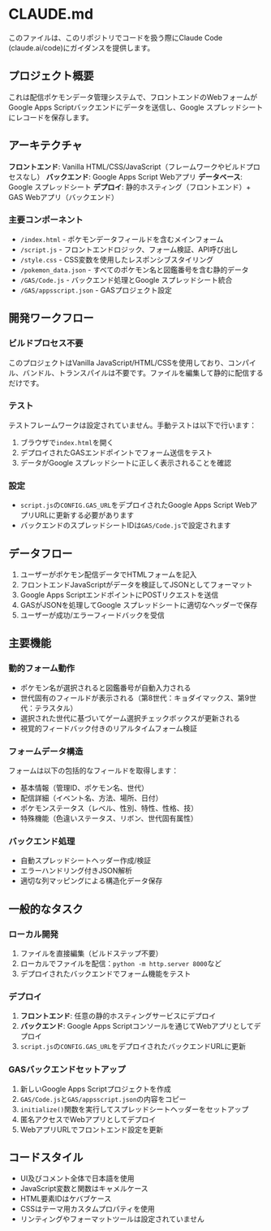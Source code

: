 # CLAUDE.md

このファイルは、このリポジトリでコードを扱う際にClaude Code (claude.ai/code)にガイダンスを提供します。

## プロジェクト概要

これは配信ポケモンデータ管理システムで、フロントエンドのWebフォームがGoogle Apps Scriptバックエンドにデータを送信し、Google スプレッドシートにレコードを保存します。

## アーキテクチャ

**フロントエンド**: Vanilla HTML/CSS/JavaScript（フレームワークやビルドプロセスなし）
**バックエンド**: Google Apps Script Webアプリ
**データベース**: Google スプレッドシート
**デプロイ**: 静的ホスティング（フロントエンド）+ GAS Webアプリ（バックエンド）

### 主要コンポーネント

- `/index.html` - ポケモンデータフィールドを含むメインフォーム
- `/script.js` - フロントエンドロジック、フォーム検証、API呼び出し
- `/style.css` - CSS変数を使用したレスポンシブスタイリング
- `/pokemon_data.json` - すべてのポケモン名と図鑑番号を含む静的データ
- `/GAS/Code.js` - バックエンド処理とGoogle スプレッドシート統合
- `/GAS/appsscript.json` - GASプロジェクト設定

## 開発ワークフロー

### ビルドプロセス不要
このプロジェクトはVanilla JavaScript/HTML/CSSを使用しており、コンパイル、バンドル、トランスパイルは不要です。ファイルを編集して静的に配信するだけです。

### テスト
テストフレームワークは設定されていません。手動テストは以下で行います：
1. ブラウザで`index.html`を開く
2. デプロイされたGASエンドポイントでフォーム送信をテスト
3. データがGoogle スプレッドシートに正しく表示されることを確認

### 設定
- `script.js`の`CONFIG.GAS_URL`をデプロイされたGoogle Apps Script WebアプリURLに更新する必要があります
- バックエンドのスプレッドシートIDは`GAS/Code.js`で設定されます

## データフロー

1. ユーザーがポケモン配信データでHTMLフォームを記入
2. フロントエンドJavaScriptがデータを検証してJSONとしてフォーマット
3. Google Apps ScriptエンドポイントにPOSTリクエストを送信
4. GASがJSONを処理してGoogle スプレッドシートに適切なヘッダーで保存
5. ユーザーが成功/エラーフィードバックを受信

## 主要機能

### 動的フォーム動作
- ポケモン名が選択されると図鑑番号が自動入力される
- 世代固有のフィールドが表示される（第8世代：キョダイマックス、第9世代：テラスタル）
- 選択された世代に基づいてゲーム選択チェックボックスが更新される
- 視覚的フィードバック付きのリアルタイムフォーム検証

### フォームデータ構造
フォームは以下の包括的なフィールドを取得します：
- 基本情報（管理ID、ポケモン名、世代）
- 配信詳細（イベント名、方法、場所、日付）
- ポケモンステータス（レベル、性別、特性、性格、技）
- 特殊機能（色違いステータス、リボン、世代固有属性）

### バックエンド処理
- 自動スプレッドシートヘッダー作成/検証
- エラーハンドリング付きJSON解析
- 適切な列マッピングによる構造化データ保存

## 一般的なタスク

### ローカル開発
1. ファイルを直接編集（ビルドステップ不要）
2. ローカルでファイルを配信：`python -m http.server 8000`など
3. デプロイされたバックエンドでフォーム機能をテスト

### デプロイ
1. **フロントエンド**: 任意の静的ホスティングサービスにデプロイ
2. **バックエンド**: Google Apps Scriptコンソールを通じてWebアプリとしてデプロイ
3. `script.js`の`CONFIG.GAS_URL`をデプロイされたバックエンドURLに更新

### GASバックエンドセットアップ
1. 新しいGoogle Apps Scriptプロジェクトを作成
2. `GAS/Code.js`と`GAS/appsscript.json`の内容をコピー
3. `initialize()`関数を実行してスプレッドシートヘッダーをセットアップ
4. 匿名アクセスでWebアプリとしてデプロイ
5. WebアプリURLでフロントエンド設定を更新

## コードスタイル

- UI及びコメント全体で日本語を使用
- JavaScript変数と関数はキャメルケース
- HTML要素IDはケバブケース
- CSSはテーマ用カスタムプロパティを使用
- リンティングやフォーマットツールは設定されていません